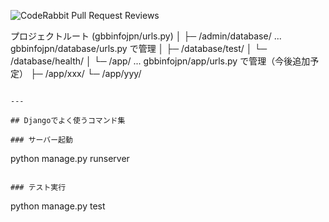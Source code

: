 ![CodeRabbit Pull Request Reviews](https://img.shields.io/coderabbit/prs/github/shumizu418128/gbbinfo3.0?utm_source=oss&utm_medium=github&utm_campaign=shumizu418128%2Fgbbinfo3.0&labelColor=171717&color=FF570A&link=https%3A%2F%2Fcoderabbit.ai&label=CodeRabbit+Reviews)

プロジェクトルート (gbbinfojpn/urls.py)
│
├─ /admin/database/ ... gbbinfojpn/database/urls.py で管理
│    ├─ /database/test/
│    └─ /database/health/
│
└─ /app/ ... gbbinfojpn/app/urls.py で管理（今後追加予定）
     ├─ /app/xxx/
     └─ /app/yyy/
```

---

## Djangoでよく使うコマンド集

### サーバー起動
```
python manage.py runserver
```

### テスト実行
```
python manage.py test
```
